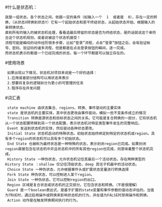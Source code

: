 #什么是状态机：

    就是一组状态，各个状态之间，依据一定的条件（如输入一个  1  或者是  0），存在一定的转换，（从状态X转换到状态Y）它有一个起始状态和若干终结状态，从起始状态开始，根据输入的串转换状态，
    直到所有的输入的被状态机处理，看看追最后停留的状态是否为终结状态，是的话就说这个串符合这个状态机规则，或者说被这个状态机接受！
    流程可能是瞬间的动作经历很多步骤，比如“登录”流程，点击“登录”按钮之后，会有验证帐号、密码、验证码的诸多流程，但是都是在点击登录按钮的瞬间，逐一完成。
    而状态机表示的都是一个已经完成的状态，每一个环节都是可以独立存在的。
    

     
#使用场景
     
     如果出现以下情况，状态机对项目来说是一个好的选择：
     1.应用或者部分结构可以用状态来表示
     2.想要将复杂的逻辑拆分为更小的可管理的任务
     3.程序存在并发问题
     
     
#词汇表
     
     state machine 由状态集合、regions、转换、事件驱动的主要实体
     state 是状态机的主要实体，其中状态更改由事件驱动，模拟一些不变条件成立的情况
     Transition 转换是源状态和目标状态之间的关系。它可能是复合转换的一部分，它将状态机从一个状态配置转移到另一个状态配置，表示状态机对特定类型事件发生的完整响应。
     Event 发送到状态机的实体，然后驱动各种状态更改。
     Initial State 状态机启动的特殊状态。初始状态始终绑定到特定的状态机或region。具有多个region的状态机可以具有多个初始状态。
     End State 也被称为最终状态是一种特殊的状态，表示封闭region已完成。如果封闭region直接包含在状态机中并且状态机中的所有其他region也完成，则意味着整个状态机完成。
     History State 一种伪状态，允许状态机记住其最后一个活动状态。存在两种类型的History State ：shallow 仅记住顶级状态，deep 其住子机器中的活动状态。
     Choice State 一种伪状态，允许根据事件头或扩展状态变量进行转换选择
     Fork State 种伪状态，可以控制进入某个region。
     Join State 一种伪状态，它可以控制region的出口。
     Region 区域是复合状态或状态机的正交部分。它包含状态和转换。（不是很理解）
     Guard 是一个boolean表达式，是基于扩展的state变量和事件参数的值动态评估的。当值为TRUE时，通过启用操作或转换来影响状态机的行为，并在值为FALSE时禁用操作和转换。
     Action 动作是在触发转换期间执行的行为。